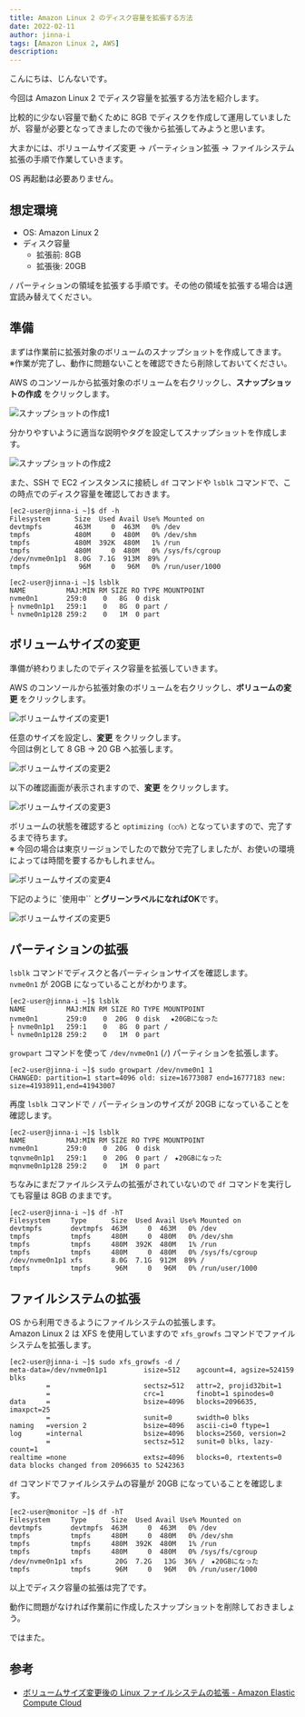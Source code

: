 ```yaml
---
title: Amazon Linux 2 のディスク容量を拡張する方法
date: 2022-02-11
author: jinna-i
tags: [Amazon Linux 2, AWS]
description: 
---
```


こんにちは、じんないです。

今回は Amazon Linux 2 でディスク容量を拡張する方法を紹介します。

比較的に少ない容量で動くために 8GB でディスクを作成して運用していましたが、容量が必要となってきましたので後から拡張してみようと思います。

大まかには、ボリュームサイズ変更 → パーティション拡張 → ファイルシステム拡張の手順で作業していきます。

OS 再起動は必要ありません。

## 想定環境
- OS: Amazon Linux 2
- ディスク容量
    - 拡張前: 8GB
    - 拡張後: 20GB

`/` パーティションの領域を拡張する手順です。その他の領域を拡張する場合は適宜読み替えてください。 

## 準備

まずは作業前に拡張対象のボリュームのスナップショットを作成してきます。  
※作業が完了し、動作に問題ないことを確認できたら削除しておいてください。

AWS のコンソールから拡張対象のボリュームを右クリックし、**スナップショットの作成** をクリックします。

![スナップショットの作成1](images/001.png)

分かりやすいように適当な説明やタグを設定してスナップショットを作成します。

![スナップショットの作成2](images/002.png)

また、SSH で EC2 インスタンスに接続し `df` コマンドや `lsblk` コマンドで、この時点でのディスク容量を確認しておきます。

```
[ec2-user@jinna-i ~]$ df -h
Filesystem      Size  Used Avail Use% Mounted on
devtmpfs        463M     0  463M   0% /dev
tmpfs           480M     0  480M   0% /dev/shm
tmpfs           480M  392K  480M   1% /run
tmpfs           480M     0  480M   0% /sys/fs/cgroup
/dev/nvme0n1p1  8.0G  7.1G  913M  89% /
tmpfs            96M     0   96M   0% /run/user/1000

[ec2-user@jinna-i ~]$ lsblk
NAME          MAJ:MIN RM SIZE RO TYPE MOUNTPOINT
nvme0n1       259:0    0   8G  0 disk
├ nvme0n1p1   259:1    0   8G  0 part /
└ nvme0n1p128 259:2    0   1M  0 part
```

## ボリュームサイズの変更

準備が終わりましたのでディスク容量を拡張していきます。

AWS のコンソールから拡張対象のボリュームを右クリックし、**ボリュームの変更** をクリックします。

![ボリュームサイズの変更1](images/003.png)

任意のサイズを設定し、**変更** をクリックします。  
今回は例として 8 GB → 20 GB へ拡張します。

![ボリュームサイズの変更2](images/004.png)

以下の確認画面が表示されますので、**変更** をクリックします。

![ボリュームサイズの変更3](images/005.png)

ボリュームの状態を確認すると `optimizing (○○%)` となっていますので、完了するまで待ちます。  
※ 今回の場合は東京リージョンでしたので数分で完了しましたが、お使いの環境によっては時間を要するかもしれません。

![ボリュームサイズの変更4](images/006.png)

下記のように `使用中`` と**グリーンラベルになればOK**です。

![ボリュームサイズの変更5](images/007.png)

## パーティションの拡張

`lsblk` コマンドでディスクと各パーティションサイズを確認します。  
`nvme0n1` が 20GB になっていることがわかります。

```
[ec2-user@jinna-i ~]$ lsblk
NAME          MAJ:MIN RM SIZE RO TYPE MOUNTPOINT
nvme0n1       259:0    0  20G  0 disk 　★20GBになった
├ nvme0n1p1   259:1    0   8G  0 part /
└ nvme0n1p128 259:2    0   1M  0 part
```

`growpart` コマンドを使って `/dev/nvme0n1` (`/`) パーティションを拡張します。

```
[ec2-user@jinna-i ~]$ sudo growpart /dev/nvme0n1 1
CHANGED: partition=1 start=4096 old: size=16773087 end=16777183 new: size=41938911,end=41943007
```

再度 `lsblk` コマンドで `/` パーティションのサイズが 20GB になっていることを確認します。

```
[ec2-user@jinna-i ~]$ lsblk
NAME          MAJ:MIN RM SIZE RO TYPE MOUNTPOINT
nvme0n1       259:0    0  20G  0 disk
tqnvme0n1p1   259:1    0  20G  0 part /　★20GBになった
mqnvme0n1p128 259:2    0   1M  0 part
```

ちなみにまだファイルシステムの拡張がされていないので `df` コマンドを実行しても容量は 8GB のままです。

```
[ec2-user@jinna-i ~]$ df -hT
Filesystem     Type      Size  Used Avail Use% Mounted on
devtmpfs       devtmpfs  463M     0  463M   0% /dev
tmpfs          tmpfs     480M     0  480M   0% /dev/shm
tmpfs          tmpfs     480M  392K  480M   1% /run
tmpfs          tmpfs     480M     0  480M   0% /sys/fs/cgroup
/dev/nvme0n1p1 xfs       8.0G  7.1G  912M  89% /
tmpfs          tmpfs      96M     0   96M   0% /run/user/1000
```

## ファイルシステムの拡張

OS から利用できるようにファイルシステムの拡張します。  
Amazon Linux 2 は XFS を使用していますので `xfs_growfs` コマンドでファイルシステムを拡張します。

```
[ec2-user@jinna-i ~]$ sudo xfs_growfs -d /
meta-data=/dev/nvme0n1p1         isize=512    agcount=4, agsize=524159 blks
         =                       sectsz=512   attr=2, projid32bit=1
         =                       crc=1        finobt=1 spinodes=0
data     =                       bsize=4096   blocks=2096635, imaxpct=25
         =                       sunit=0      swidth=0 blks
naming   =version 2              bsize=4096   ascii-ci=0 ftype=1
log      =internal               bsize=4096   blocks=2560, version=2
         =                       sectsz=512   sunit=0 blks, lazy-count=1
realtime =none                   extsz=4096   blocks=0, rtextents=0
data blocks changed from 2096635 to 5242363
```

`df` コマンドでファイルシステムの容量が 20GB になっていることを確認します。

```
[ec2-user@monitor ~]$ df -hT
Filesystem     Type      Size  Used Avail Use% Mounted on
devtmpfs       devtmpfs  463M     0  463M   0% /dev
tmpfs          tmpfs     480M     0  480M   0% /dev/shm
tmpfs          tmpfs     480M  392K  480M   1% /run
tmpfs          tmpfs     480M     0  480M   0% /sys/fs/cgroup
/dev/nvme0n1p1 xfs        20G  7.2G   13G  36% /　★20GBになった
tmpfs          tmpfs      96M     0   96M   0% /run/user/1000
```

以上でディスク容量の拡張は完了です。

動作に問題がなければ作業前に作成したスナップショットを削除しておきましょう。

ではまた。

## 参考

- [ボリュームサイズ変更後の Linux ファイルシステムの拡張 - Amazon Elastic Compute Cloud](https://docs.aws.amazon.com/ja_jp/AWSEC2/latest/UserGuide/recognize-expanded-volume-linux.html)
